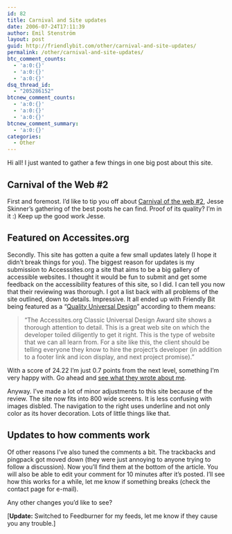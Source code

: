 ```yaml
---
id: 82
title: Carnival and Site updates
date: 2006-07-24T17:11:39
author: Emil Stenström
layout: post
guid: http://friendlybit.com/other/carnival-and-site-updates/
permalink: /other/carnival-and-site-updates/
btc_comment_counts:
  - 'a:0:{}'
  - 'a:0:{}'
  - 'a:0:{}'
dsq_thread_id:
  - "205286152"
btcnew_comment_counts:
  - 'a:0:{}'
  - 'a:0:{}'
  - 'a:0:{}'
btcnew_comment_summary:
  - 'a:0:{}'
categories:
  - Other
---
```

Hi all! I just wanted to gather a few things in one big post about this site.

## Carnival of the Web #2

First and foremost. I&#8217;d like to tip you off about [Carnival of the web #2](http://www.thefutureoftheweb.com/blog/2006/7/carnival-of-the-web-2), Jesse Skinner&#8217;s gathering of the best posts he can find. Proof of its quality? I&#8217;m in it :) Keep up the good work Jesse.

## Featured on Accessites.org

Secondly. This site has gotten a quite a few small updates lately (I hope it didn&#8217;t break things for you). The biggest reason for updates is my submission to Accesssites.org a site that aims to be a big gallery of accessible websites. I thought it would be fun to submit and get some feedback on the accessibility features of this site, so I did. I can tell you now that their reviewing was thorough. I got a list back with all problems of the site outlined, down to details. Impressive. It all ended up with Friendly Bit being featured as a &#8220;[Quality Universal Design](http://accessites.org/checklist/#chk3)&#8221; according to them means:

> &#8220;The Accessites.org Classic Universal Design Award site shows a thorough attention to detail. This is a great web site on which the developer toiled diligently to get it right. This is the type of website that we can all learn from. For a site like this, the client should be telling everyone they know to hire the project’s developer (in addition to a footer link and icon display, and next project promise).&#8221;

With a score of 24.22 I&#8217;m just 0.7 points from the next level, something I&#8217;m very happy with. Go ahead and [see what they wrote about me](http://accessites.org/showcase/ "What Accessites wrote about Friendly Bit").

Anyway. I&#8217;ve made a lot of minor adjustments to this site because of the review. The site now fits into 800 wide screens. It is less confusing with images disbled. The navigation to the right uses underline and not only color as its hover decoration. Lots of little things like that.

## Updates to how comments work

Of other reasons I&#8217;ve also tuned the comments a bit. The trackbacks and pingpack got moved down (they were just annoying to anyone trying to follow a discussion). Now you&#8217;ll find them at the bottom of the article. You will also be able to edit your comment for 10 minutes after it&#8217;s posted. I&#8217;ll see how this works for a while, let me know if something breaks (check the contact page for e-mail).

Any other changes you&#8217;d like to see?

[**Update:** Switched to Feedburner for my feeds, let me know if they cause you any trouble.]

